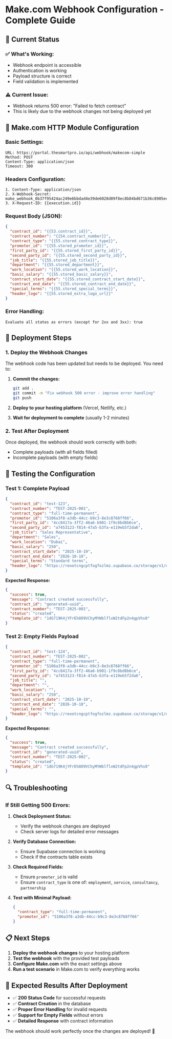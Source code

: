 # Make.com Webhook Configuration - Complete Guide

## 🎯 **Current Status**

### ✅ **What's Working:**
- Webhook endpoint is accessible
- Authentication is working
- Payload structure is correct
- Field validation is implemented

### ⚠️ **Current Issue:**
- Webhook returns 500 error: "Failed to fetch contract"
- This is likely due to the webhook changes not being deployed yet

## 🔧 **Make.com HTTP Module Configuration**

### **Basic Settings:**
```
URL: https://portal.thesmartpro.io/api/webhook/makecom-simple
Method: POST
Content-Type: application/json
Timeout: 300
```

### **Headers Configuration:**
```
1. Content-Type: application/json
2. X-Webhook-Secret: make_webhook_0b37f95424ac249e6bbdad4e39de6028d09f8ec8b84bd671b36c8905ec93f806
3. X-Request-ID: {{execution.id}}
```

### **Request Body (JSON):**
```json
{
  "contract_id": "{{53.contract_id}}",
  "contract_number": "{{54.contract_number}}",
  "contract_type": "{{55.stored_contract_type}}",
  "promoter_id": "{{55.stored_promoter_id}}",
  "first_party_id": "{{55.stored_first_party_id}}",
  "second_party_id": "{{55.stored_second_party_id}}",
  "job_title": "{{55.stored_job_title}}",
  "department": "{{55.stored_department}}",
  "work_location": "{{55.stored_work_location}}",
  "basic_salary": "{{55.stored_basic_salary}}",
  "contract_start_date": "{{55.stored_contract_start_date}}",
  "contract_end_date": "{{55.stored_contract_end_date}}",
  "special_terms": "{{55.stored_special_terms}}",
  "header_logo": "{{55.stored_extra_logo_url}}"
}
```

### **Error Handling:**
```
Evaluate all states as errors (except for 2xx and 3xx): true
```

## 🚀 **Deployment Steps**

### **1. Deploy the Webhook Changes**
The webhook code has been updated but needs to be deployed. You need to:

1. **Commit the changes:**
   ```bash
   git add .
   git commit -m "Fix webhook 500 error - improve error handling"
   git push
   ```

2. **Deploy to your hosting platform** (Vercel, Netlify, etc.)

3. **Wait for deployment to complete** (usually 1-2 minutes)

### **2. Test After Deployment**
Once deployed, the webhook should work correctly with both:
- Complete payloads (with all fields filled)
- Incomplete payloads (with empty fields)

## 🧪 **Testing the Configuration**

### **Test 1: Complete Payload**
```json
{
  "contract_id": "test-123",
  "contract_number": "TEST-2025-001",
  "contract_type": "full-time-permanent",
  "promoter_id": "5106a3f8-a3db-44cc-b9c3-8e3c8768ff66",
  "first_party_id": "4cc8417a-3ff2-46a6-b901-1f9c8bd8b6ce",
  "second_party_id": "a7453123-f814-47a5-b3fa-e119eb5f2da6",
  "job_title": "Sales Representative",
  "department": "Sales",
  "work_location": "Dubai",
  "basic_salary": "250",
  "contract_start_date": "2025-10-19",
  "contract_end_date": "2026-10-18",
  "special_terms": "Standard terms",
  "header_logo": "https://reootcngcptfogfozlmz.supabase.co/storage/v1/object/public/party-logos/extra%20logo1.png"
}
```

**Expected Response:**
```json
{
  "success": true,
  "message": "Contract created successfully",
  "contract_id": "generated-uuid",
  "contract_number": "TEST-2025-001",
  "status": "created",
  "template_id": "1dG719K4jYFrEh8O9VChyMYWblflxW2tdFp2n4gpVhs0"
}
```

### **Test 2: Empty Fields Payload**
```json
{
  "contract_id": "test-124",
  "contract_number": "TEST-2025-002",
  "contract_type": "full-time-permanent",
  "promoter_id": "5106a3f8-a3db-44cc-b9c3-8e3c8768ff66",
  "first_party_id": "4cc8417a-3ff2-46a6-b901-1f9c8bd8b6ce",
  "second_party_id": "a7453123-f814-47a5-b3fa-e119eb5f2da6",
  "job_title": "",
  "department": "",
  "work_location": "",
  "basic_salary": "250",
  "contract_start_date": "2025-10-19",
  "contract_end_date": "2026-10-18",
  "special_terms": "",
  "header_logo": "https://reootcngcptfogfozlmz.supabase.co/storage/v1/object/public/party-logos/extra%20logo1.png"
}
```

**Expected Response:**
```json
{
  "success": true,
  "message": "Contract created successfully",
  "contract_id": "generated-uuid",
  "contract_number": "TEST-2025-002",
  "status": "created",
  "template_id": "1dG719K4jYFrEh8O9VChyMYWblflxW2tdFp2n4gpVhs0"
}
```

## 🔍 **Troubleshooting**

### **If Still Getting 500 Errors:**

1. **Check Deployment Status:**
   - Verify the webhook changes are deployed
   - Check server logs for detailed error messages

2. **Verify Database Connection:**
   - Ensure Supabase connection is working
   - Check if the contracts table exists

3. **Check Required Fields:**
   - Ensure `promoter_id` is valid
   - Ensure `contract_type` is one of: `employment`, `service`, `consultancy`, `partnership`

4. **Test with Minimal Payload:**
   ```json
   {
     "contract_type": "full-time-permanent",
     "promoter_id": "5106a3f8-a3db-44cc-b9c3-8e3c8768ff66"
   }
   ```

## 📋 **Next Steps**

1. **Deploy the webhook changes** to your hosting platform
2. **Test the webhook** with the provided test payloads
3. **Configure Make.com** with the exact settings above
4. **Run a test scenario** in Make.com to verify everything works

## 🎉 **Expected Results After Deployment**

- ✅ **200 Status Code** for successful requests
- ✅ **Contract Creation** in the database
- ✅ **Proper Error Handling** for invalid requests
- ✅ **Support for Empty Fields** without errors
- ✅ **Detailed Response** with contract information

The webhook should work perfectly once the changes are deployed! 🚀

